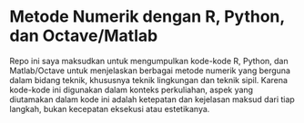 # Metode Numerik dengan R, Python, dan Octave/Matlab

Repo ini saya maksudkan untuk mengumpulkan kode-kode R, Python, dan Matlab/Octave untuk menjelaskan berbagai metode numerik yang berguna dalam bidang teknik, 
khususnya teknik lingkungan dan teknik sipil. 
Karena kode-kode ini digunakan dalam konteks perkuliahan, aspek yang diutamakan dalam kode ini adalah ketepatan dan kejelasan maksud dari tiap langkah, bukan kecepatan eksekusi atau estetikanya. 

